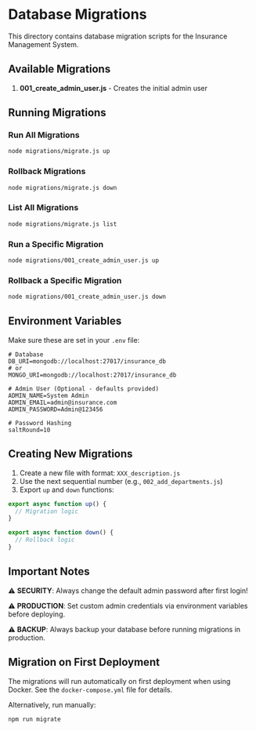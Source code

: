 # Database Migrations

This directory contains database migration scripts for the Insurance Management System.

## Available Migrations

1. **001_create_admin_user.js** - Creates the initial admin user

## Running Migrations

### Run All Migrations
```bash
node migrations/migrate.js up
```

### Rollback Migrations
```bash
node migrations/migrate.js down
```

### List All Migrations
```bash
node migrations/migrate.js list
```

### Run a Specific Migration
```bash
node migrations/001_create_admin_user.js up
```

### Rollback a Specific Migration
```bash
node migrations/001_create_admin_user.js down
```

## Environment Variables

Make sure these are set in your `.env` file:

```env
# Database
DB_URI=mongodb://localhost:27017/insurance_db
# or
MONGO_URI=mongodb://localhost:27017/insurance_db

# Admin User (Optional - defaults provided)
ADMIN_NAME=System Admin
ADMIN_EMAIL=admin@insurance.com
ADMIN_PASSWORD=Admin@123456

# Password Hashing
saltRound=10
```

## Creating New Migrations

1. Create a new file with format: `XXX_description.js`
2. Use the next sequential number (e.g., `002_add_departments.js`)
3. Export `up` and `down` functions:

```javascript
export async function up() {
  // Migration logic
}

export async function down() {
  // Rollback logic
}
```

## Important Notes

⚠️ **SECURITY**: Always change the default admin password after first login!

⚠️ **PRODUCTION**: Set custom admin credentials via environment variables before deploying.

⚠️ **BACKUP**: Always backup your database before running migrations in production.

## Migration on First Deployment

The migrations will run automatically on first deployment when using Docker. See the `docker-compose.yml` file for details.

Alternatively, run manually:
```bash
npm run migrate
```
